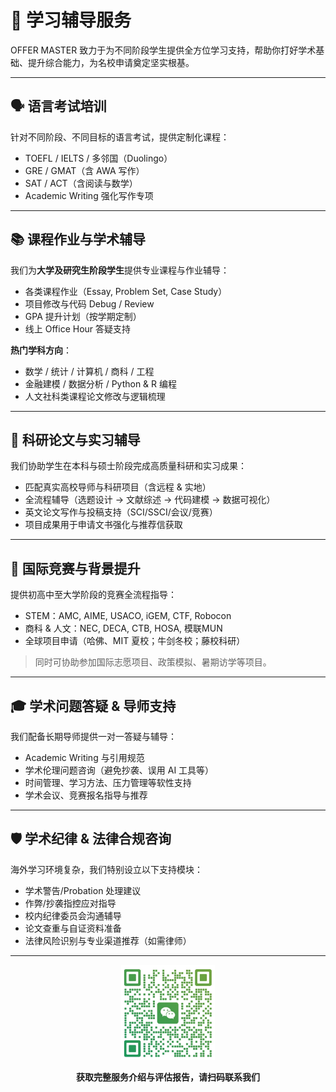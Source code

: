 # 📘 学习辅导服务

OFFER MASTER 致力于为不同阶段学生提供全方位学习支持，帮助你打好学术基础、提升综合能力，为名校申请奠定坚实根基。

---

## 🗣 语言考试培训

针对不同阶段、不同目标的语言考试，提供定制化课程：

- TOEFL / IELTS / 多邻国（Duolingo）
- GRE / GMAT（含 AWA 写作）
- SAT / ACT（含阅读与数学）
- Academic Writing 强化写作专项

---

## 📚 课程作业与学术辅导

我们为**大学及研究生阶段学生**提供专业课程与作业辅导：

- 各类课程作业（Essay, Problem Set, Case Study）
- 项目修改与代码 Debug / Review
- GPA 提升计划（按学期定制）
- 线上 Office Hour 答疑支持

**热门学科方向**：

- 数学 / 统计 / 计算机 / 商科 / 工程
- 金融建模 / 数据分析 / Python & R 编程
- 人文社科类课程论文修改与逻辑梳理

---

## 🔬 科研论文与实习辅导

我们协助学生在本科与硕士阶段完成高质量科研和实习成果：

- 匹配真实高校导师与科研项目（含远程 & 实地）
- 全流程辅导（选题设计 → 文献综述 → 代码建模 → 数据可视化）
- 英文论文写作与投稿支持（SCI/SSCI/会议/竞赛）
- 项目成果用于申请文书强化与推荐信获取

---

## 🧠 国际竞赛与背景提升

提供初高中至大学阶段的竞赛全流程指导：

- STEM：AMC, AIME, USACO, iGEM, CTF, Robocon
- 商科 & 人文：NEC, DECA, CTB, HOSA, 模联MUN
- 全球项目申请（哈佛、MIT 夏校；牛剑冬校；藤校科研）

> 同时可协助参加国际志愿项目、政策模拟、暑期访学等项目。

---

## 🎓 学术问题答疑 & 导师支持

我们配备长期导师提供一对一答疑与辅导：

- Academic Writing 与引用规范
- 学术伦理问题咨询（避免抄袭、误用 AI 工具等）
- 时间管理、学习方法、压力管理等软性支持
- 学术会议、竞赛报名指导与推荐

---

## 🛡 学术纪律 & 法律合规咨询

海外学习环境复杂，我们特别设立以下支持模块：

- 学术警告/Probation 处理建议
- 作弊/抄袭指控应对指导
- 校内纪律委员会沟通辅导
- 论文查重与自证资料准备
- 法律风险识别与专业渠道推荐（如需律师）

---

<p align="center">
  <img src="../images/vx.png" alt="微信二维码" width="150" />
</p>

<p align="center"><strong>获取完整服务介绍与评估报告，请扫码联系我们</strong></p>

